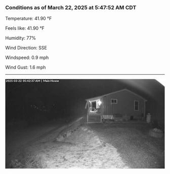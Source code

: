 ### Conditions as of March 22, 2025 at 5:47:52 AM CDT 

Temperature: 41.90 &deg;F

Feels like: 41.90 &deg;F

Humidity: 77%

Wind Direction: SSE

Windspeed: 0.9 mph

Wind Gust: 1.6 mph

---

<img src="./images/latest.jpeg"/>

